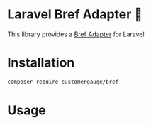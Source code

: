 <!--
![Build](https://github.com/cgauge/laravel-bref-adapter/workflows/Tests/badge.svg)
[![Code Coverage](https://scrutinizer-ci.com/g/cgauge/laravel-bref-adapter/badges/coverage.png?b=master)](https://scrutinizer-ci.com/g/cgauge/laravel-cognito-provider/?branch=master)
[![Scrutinizer Code Quality](https://scrutinizer-ci.com/g/cgauge/laravel-bref-adapter/badges/quality-score.png?b=master)](https://scrutinizer-ci.com/g/cgauge/laravel-cognito-provider/?branch=master)
-->

# Laravel Bref Adapter 🔌

This library provides a [Bref Adapter](https://bref.sh) for Laravel 

# Installation

```bash
composer require customergauge/bref
```

# Usage
